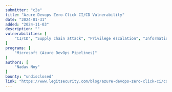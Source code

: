 ```yaml
---
submitter: "c2a"
title: "Azure Devops Zero-Click CI/CD Vulnerability"
date: "2024-01-31"
added: "2024-11-03"
description: ""
vulnerabilities: [
    "CI/CD", "Supply chain attack", "Privilege escalation", "Information disclosure"
]
programs: [
    "Microsoft (Azure DevOps Pipelines)"
]
authors: [
    "Nadav Noy"
]
bounty: "undisclosed"
link: "https://www.legitsecurity.com/blog/azure-devops-zero-click-ci/cd-vulnerability"
---
```




